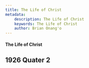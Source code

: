 ```yaml
---
title: The Life of Christ
metadata:
    description: The Life of Christ
    keywords: The Life of Christ
    author: Brian Onang'o
---
```


#### The Life of Christ

## 1926 Quater 2
